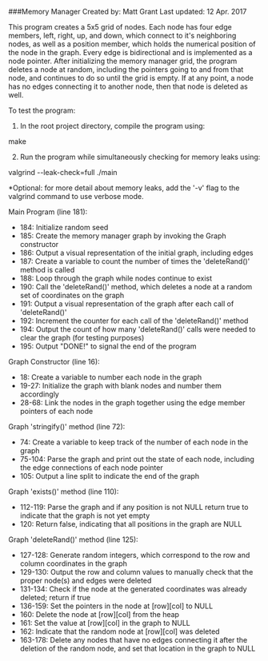 ###Memory Manager
Created by: Matt Grant
Last updated: 12 Apr. 2017

This program creates a 5x5 grid of nodes.  Each node has four edge members, left, right, up, and down, which connect to it's neighboring nodes, as well as a position member, which holds the numerical position of the node in the graph.  Every edge is bidirectional and is implemented as a node pointer.  After initializing the memory manager grid, the program deletes a node at random, including the pointers going to and from that node, and continues to do so until the grid is empty.  If at any point, a node has no edges connecting it to another node, then that node is deleted as well.

To test the program:
1. In the root project directory, compile the program using:

make

2. Run the program while simultaneously checking for memory leaks using:

valgrind --leak-check=full ./main

*Optional: for more detail about memory leaks, add the '-v' flag to the valgrind command to use verbose mode.

Main Program (line 181):
- 184: Initialize random seed
- 185: Create the memory manager graph by invoking the Graph constructor
- 186: Output a visual representation of the initial graph, including edges
- 187: Create a variable to count the number of times the 'deleteRand()' method is called
- 188: Loop through the graph while nodes continue to exist
- 190: Call the 'deleteRand()' method, which deletes a node at a random set of coordinates on the graph
- 191: Output a visual representation of the graph after each call of 'deleteRand()'
- 192: Increment the counter for each call of the 'deleteRand()' method
- 194: Output the count of how many 'deleteRand()' calls were needed to clear the graph (for testing purposes)
- 195: Output "DONE!" to signal the end of the program

Graph Constructor (line 16):
- 18: Create a variable to number each node in the graph
- 19-27: Initialize the graph with blank nodes and number them accordingly
- 28-68: Link the nodes in the graph together using the edge member pointers of each node

Graph 'stringify()' method (line 72):
- 74: Create a variable to keep track of the number of each node in the graph
- 75-104: Parse the graph and print out the state of each node, including the edge connections of each node pointer
- 105: Output a line split to indicate the end of the graph

Graph 'exists()' method (line 110):
- 112-119: Parse the graph and if any position is not NULL return true to indicate that the graph is not yet empty
- 120: Return false, indicating that all positions in the graph are NULL

Graph 'deleteRand()' method (line 125):
- 127-128: Generate random integers, which correspond to the row and column coordinates in the graph
- 129-130: Output the row and column values to manually check that the proper node(s) and edges were deleted
- 131-134: Check if the node at the generated coordinates was already deleted; return if true
- 136-159: Set the pointers in the node at [row][col] to NULL
- 160: Delete the node at [row][col] from the heap
- 161: Set the value at [row][col] in the graph to NULL
- 162: Indicate that the random node at [row][col] was deleted
- 163-178: Delete any nodes that have no edges connecting it after the deletion of the random node, and set that location in the graph to NULL
